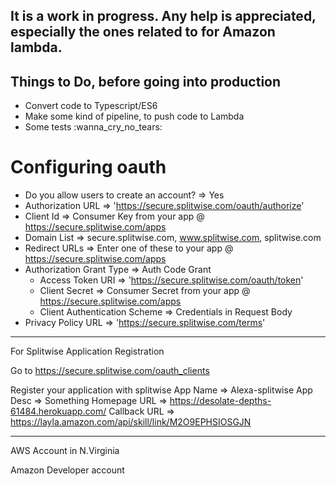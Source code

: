 It is a work in progress. Any help is appreciated, especially the ones related to for Amazon lambda.
----------------------------------------------------------------------------------------------------

Things to Do, before going into production
------------------------------------------

* Convert code to Typescript/ES6
* Make some kind of pipeline, to push code to Lambda
* Some tests :wanna_cry_no_tears:


Configuring oauth
===================

* Do you allow users to create an account? => Yes
* Authorization URL => 'https://secure.splitwise.com/oauth/authorize'
* Client Id => Consumer Key from your app @ https://secure.splitwise.com/apps
* Domain List => secure.splitwise.com, www.splitwise.com, splitwise.com
* Redirect URLs => Enter one of these to your app @ https://secure.splitwise.com/apps
* Authorization Grant Type => Auth Code Grant
  * Access Token URI => 'https://secure.splitwise.com/oauth/token'
  * Client Secret => Consumer Secret from your app @ https://secure.splitwise.com/apps
  * Client Authentication Scheme => Credentials in Request Body
* Privacy Policy URL => 'https://secure.splitwise.com/terms'

---------------------- 

For Splitwise Application Registration

Go to https://secure.splitwise.com/oauth_clients

Register your application with splitwise
App Name => Alexa-splitwise
App Desc => Something
Homepage URL => https://desolate-depths-61484.herokuapp.com/
Callback URL => https://layla.amazon.com/api/skill/link/M2O9EPHSIOSGJN

---------------------------

AWS Account in N.Virginia

Amazon Developer account